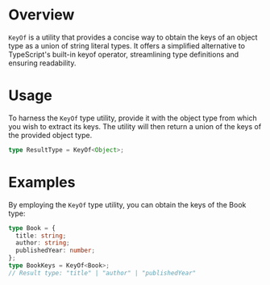 # Overview

`KeyOf` is a utility that provides a concise way to obtain the keys of an object type as a union of string literal types. It offers a simplified alternative to TypeScript's built-in keyof operator, streamlining type definitions and ensuring readability.

# Usage

To harness the `KeyOf` type utility, provide it with the object type from which you wish to extract its keys. The utility will then return a union of the keys of the provided object type.

```typescript
type ResultType = KeyOf<Object>;
```

# Examples

By employing the `KeyOf` type utility, you can obtain the keys of the Book type:

```typescript
type Book = {
  title: string;
  author: string;
  publishedYear: number;
};
type BookKeys = KeyOf<Book>;
// Result type: "title" | "author" | "publishedYear"
```
